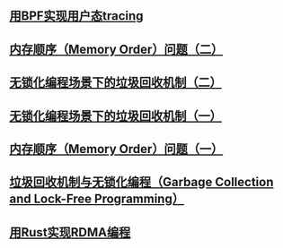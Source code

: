 ## [用BPF实现用户态tracing](bpf_usdt.md)
## [内存顺序（Memory Order）问题（二）](memory_order_2.html)
## [无锁化编程场景下的垃圾回收机制（二）](hp.html)
## [无锁化编程场景下的垃圾回收机制（一）](gc_and_lock_free.html)
## [内存顺序（Memory Order）问题（一）](memory_order_1.html)
## [垃圾回收机制与无锁化编程（Garbage Collection and Lock-Free Programming）](gc_and_lock_free.html)
## [用Rust实现RDMA编程](rust_rmda_1.html)
